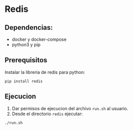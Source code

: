 # Redis
## Dependencias:
- docker y docker-compose
- python3 y pip
## Prerequisitos
Instalar la libreria de redis para python:
```
pip install redis
```
## Ejecucion
1. Dar permisos de ejecucion del archivo `run.sh` al usuario.
2. Desde el directorio `redis` ejecutar:
```
./run.sh
```
